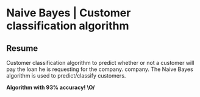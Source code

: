 <h1>Naive Bayes | Customer classification algorithm</h1>

<h2>Resume</h2>
<p>
    Customer classification algorithm to predict whether or not a customer will pay the loan he is requesting for the company.
    company. The Naive Bayes algorithm is used to predict/classify customers.
</p>
<strong>Algorithm with 93% accuracy! \O/</strong>
